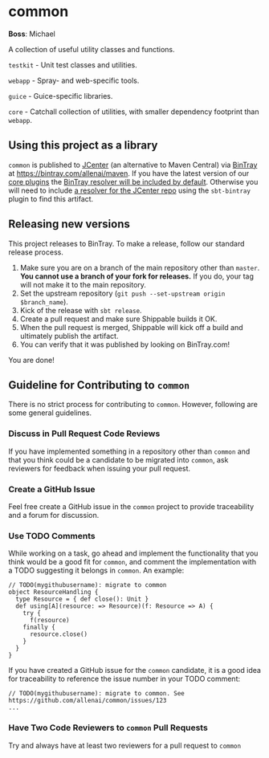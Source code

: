 common
======

**Boss**: Michael

A collection of useful utility classes and functions.

`testkit` - Unit test classes and utilities.

`webapp` - Spray- and web-specific tools.

`guice` - Guice-specific libraries.

`core` - Catchall collection of utilities, with smaller dependency footprint than `webapp`.

Using this project as a library
------------------

`common` is published to [JCenter](https://bintray.com/bintray/jcenter) (an
alternative to Maven Central) via [BinTray](https://bintray.com/) at https://bintray.com/allenai/maven.  If you have
the latest version of our [core plugins](https://github.com/allenai/sbt-plugins) the [BinTray resolver will be included
by default](https://github.com/allenai/sbt-plugins/blob/master/src/main/scala/org/allenai/plugins/CoreRepositories.scala#L24).
Otherwise you will need to include [a resolver for the JCenter
repo](https://github.com/softprops/bintray-sbt#resolving-bintray-artifacts)
using the `sbt-bintray` plugin to find this artifact.

Releasing new versions
----------------------

This project releases to BinTray.  To make a release, follow our standard
release process.

1.  Make sure you are on a branch of the main repository other than `master`.
**You cannot use a branch of your fork for releases.**  If you do, your tag
will not make it to the main repository.
2.  Set the upstream repository (`git push --set-upstream origin $branch_name`).
3.  Kick of the release with `sbt release`.
4.  Create a pull request and make sure Shippable builds it OK.
5.  When the pull request is merged, Shippable will kick off a build and ultimately publish the artifact.
6.  You can verify that it was published by looking on BinTray.com!

You are done!


Guideline for Contributing to `common`
---------------------------

There is no strict process for contributing to `common`. However, following are some general guidelines.

### Discuss in Pull Request Code Reviews ###

If you have implemented something in a repository other than `common` and that you think could be a candidate to be migrated into `common`, ask reviewers for feedback when issuing your pull request.

### Create a GitHub Issue ###

Feel free create a GitHub issue in the `common` project to provide traceability and a forum for discussion.

### Use TODO Comments ###

While working on a task, go ahead and implement the functionality that you think would be a good fit for `common`,
and comment the implementation with a TODO suggesting it belongs in `common`. An example:

    // TODO(mygithubusername): migrate to common
    object ResourceHandling {
      type Resource = { def close(): Unit }
      def using[A](resource: => Resource)(f: Resource => A) {
        try {
          f(resource)
        finally {
          resource.close()
        }
      }
    }

If you have created a GitHub issue for the `common` candidate, it is a good idea for traceability to
reference the issue number in your TODO comment:

    // TODO(mygithubusername): migrate to common. See https://github.com/allenai/common/issues/123
    ...

### Have Two Code Reviewers to `common` Pull Requests ###

Try and always have at least two reviewers for a pull request to `common`

